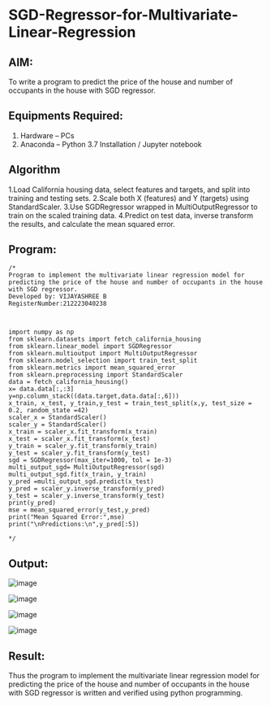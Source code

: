 # SGD-Regressor-for-Multivariate-Linear-Regression

## AIM:
To write a program to predict the price of the house and number of occupants in the house with SGD regressor.

## Equipments Required:
1. Hardware – PCs
2. Anaconda – Python 3.7 Installation / Jupyter notebook

## Algorithm
1.Load California housing data, select features and targets, and split into training and testing sets.
2.Scale both X (features) and Y (targets) using StandardScaler.
3.Use SGDRegressor wrapped in MultiOutputRegressor to train on the scaled training data.
4.Predict on test data, inverse transform the results, and calculate the mean squared error.
## Program:
```
/*
Program to implement the multivariate linear regression model for predicting the price of the house and number of occupants in the house with SGD regressor.
Developed by: VIJAYASHREE B
RegisterNumber:212223040238



import numpy as np
from sklearn.datasets import fetch_california_housing
from sklearn.linear_model import SGDRegressor
from sklearn.multioutput import MultiOutputRegressor
from sklearn.model_selection import train_test_split
from sklearn.metrics import mean_squared_error
from sklearn.preprocessing import StandardScaler
data = fetch_california_housing()
x= data.data[:,:3]
y=np.column_stack((data.target,data.data[:,6]))
x_train, x_test, y_train,y_test = train_test_split(x,y, test_size = 0.2, random_state =42)
scaler_x = StandardScaler()
scaler_y = StandardScaler()
x_train = scaler_x.fit_transform(x_train)
x_test = scaler_x.fit_transform(x_test)
y_train = scaler_y.fit_transform(y_train)
y_test = scaler_y.fit_transform(y_test)
sgd = SGDRegressor(max_iter=1000, tol = 1e-3)
multi_output_sgd= MultiOutputRegressor(sgd)
multi_output_sgd.fit(x_train, y_train)
y_pred =multi_output_sgd.predict(x_test)
y_pred = scaler_y.inverse_transform(y_pred)
y_test = scaler_y.inverse_transform(y_test)
print(y_pred)
mse = mean_squared_error(y_test,y_pred)
print("Mean Squared Error:",mse)
print("\nPredictions:\n",y_pred[:5])
 
*/
```

## Output:

![image](https://github.com/user-attachments/assets/f3e3cb33-18ba-45d9-9d85-ea4523c853ae)

![image](https://github.com/user-attachments/assets/9b15a192-3db4-4aa4-a036-5549ac8968c8)

![image](https://github.com/user-attachments/assets/b81cacb9-cbbd-4c7a-b637-80f7b8a5c647)

![image](https://github.com/user-attachments/assets/63237132-d967-424d-be1a-c36513734b29)


## Result:
Thus the program to implement the multivariate linear regression model for predicting the price of the house and number of occupants in the house with SGD regressor is written and verified using python programming.

